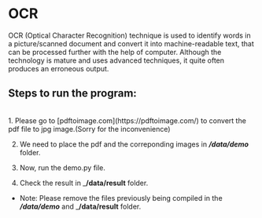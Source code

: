 # OCR
OCR (Optical Character Recognition) technique is used to identify words in a picture/scanned document and convert it into machine-readable text, that can be processed further with the help of computer. Although the technology is mature and uses advanced techniques, it quite often produces an erroneous output.

## Steps to run the program:
<br>
1. Please go to [pdftoimage.com](https://pdftoimage.com/) to convert the pdf file to jpg image.(Sorry for the inconvenience)

2. We need to place the pdf and the correponding images in ___/data/demo___ folder.

3. Now, run the demo.py file.

4. Check the result in ___/data/result__ folder.

  * Note: Please remove the files previously being compiled in the ___/data/demo___ and ___/data/result__ folder.
